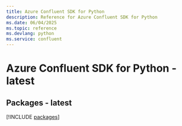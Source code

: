 ```yaml
---
title: Azure Confluent SDK for Python
description: Reference for Azure Confluent SDK for Python
ms.date: 06/04/2025
ms.topic: reference
ms.devlang: python
ms.service: confluent
---
```

# Azure Confluent SDK for Python - latest
## Packages - latest
[!INCLUDE [packages](confluent-index.md)]